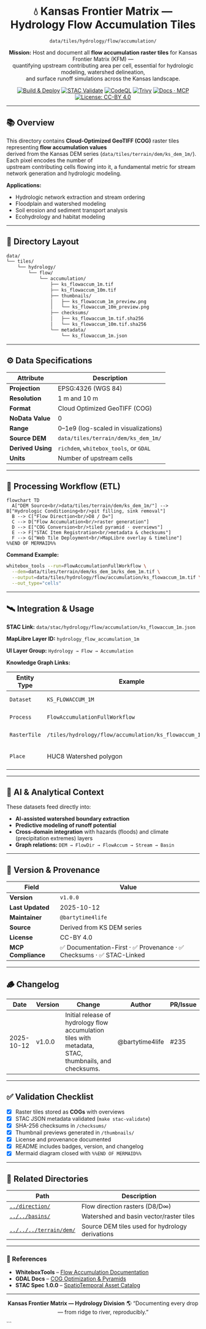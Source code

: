 <div align="center">

# 💧 Kansas Frontier Matrix — Hydrology Flow Accumulation Tiles  
`data/tiles/hydrology/flow/accumulation/`

**Mission:** Host and document all **flow accumulation raster tiles** for Kansas Frontier Matrix (KFM) —  
quantifying upstream contributing area per cell, essential for hydrologic modeling, watershed delineation,  
and surface runoff simulations across the Kansas landscape.

[![Build & Deploy](https://github.com/bartytime4life/Kansas-Frontier-Matrix/actions/workflows/site.yml/badge.svg)](../../../../../.github/workflows/site.yml)
[![STAC Validate](https://github.com/bartytime4life/Kansas-Frontier-Matrix/actions/workflows/stac-validate.yml/badge.svg)](../../../../../.github/workflows/stac-validate.yml)
[![CodeQL](https://github.com/bartytime4life/Kansas-Frontier-Matrix/actions/workflows/codeql.yml/badge.svg)](../../../../../.github/workflows/codeql.yml)
[![Trivy](https://github.com/bartytime4life/Kansas-Frontier-Matrix/actions/workflows/trivy.yml/badge.svg)](../../../../../.github/workflows/trivy.yml)
[![Docs · MCP](https://img.shields.io/badge/Docs-MCP-blue)](../../../../../docs/)
[![License: CC-BY 4.0](https://img.shields.io/badge/License-CC--BY%204.0-green)](../../../../../LICENSE)

</div>

---

## 📚 Overview

This directory contains **Cloud-Optimized GeoTIFF (COG)** raster tiles representing **flow accumulation values**  
derived from the Kansas DEM series (`data/tiles/terrain/dem/ks_dem_1m/`). Each pixel encodes the number of  
upstream contributing cells flowing into it, a fundamental metric for stream network generation and hydrologic modeling.

**Applications:**
- Hydrologic network extraction and stream ordering  
- Floodplain and watershed modeling  
- Soil erosion and sediment transport analysis  
- Ecohydrology and habitat modeling

---

## 🧩 Directory Layout

```bash
data/
└── tiles/
    └── hydrology/
        └── flow/
            └── accumulation/
                ├── ks_flowaccum_1m.tif
                ├── ks_flowaccum_10m.tif
                ├── thumbnails/
                │   ├── ks_flowaccum_1m_preview.png
                │   └── ks_flowaccum_10m_preview.png
                ├── checksums/
                │   ├── ks_flowaccum_1m.tif.sha256
                │   └── ks_flowaccum_10m.tif.sha256
                └── metadata/
                    └── ks_flowaccum_1m.json
````

---

## ⚙️ Data Specifications

| Attribute         | Description                            |
| ----------------- | -------------------------------------- |
| **Projection**    | EPSG:4326 (WGS 84)                     |
| **Resolution**    | 1 m and 10 m                           |
| **Format**        | Cloud Optimized GeoTIFF (COG)          |
| **NoData Value**  | 0                                      |
| **Range**         | 0–1e9 (log-scaled in visualizations)   |
| **Source DEM**    | `data/tiles/terrain/dem/ks_dem_1m/`    |
| **Derived Using** | `richdem`, `whitebox_tools`, or `GDAL` |
| **Units**         | Number of upstream cells               |

---

## 🔁 Processing Workflow (ETL)

```mermaid
flowchart TD
  A["DEM Source<br/>data/tiles/terrain/dem/ks_dem_1m/"] --> B["Hydrologic Conditioning<br/>pit filling, sink removal"]
  B --> C["Flow Direction<br/>D8 / D∞"]
  C --> D["Flow Accumulation<br/>raster generation"]
  D --> E["COG Conversion<br/>tiled pyramid · overviews"]
  E --> F["STAC Item Registration<br/>metadata & checksums"]
  F --> G["Web Tile Deployment<br/>MapLibre overlay & timeline"]
%%END OF MERMAID%%
```

**Command Example:**

```bash
whitebox_tools --run=FlowAccumulationFullWorkflow \
  --dem=data/tiles/terrain/dem/ks_dem_1m/ks_dem_1m.tif \
  --output=data/tiles/hydrology/flow/accumulation/ks_flowaccum_1m.tif \
  --out_type="cells"
```

---

## 🛰️ Integration & Usage

**STAC Link:**
`data/stac/hydrology/flow/accumulation/ks_flowaccum_1m.json`

**MapLibre Layer ID:**
`hydrology_flow_accumulation_1m`

**UI Layer Group:**
`Hydrology → Flow → Accumulation`

**Knowledge Graph Links:**

| Entity Type  | Example                                                  | Description                     |
| ------------ | -------------------------------------------------------- | ------------------------------- |
| `Dataset`    | `KS_FLOWACCUM_1M`                                        | STAC item node                  |
| `Process`    | `FlowAccumulationFullWorkflow`                           | ETL provenance                  |
| `RasterTile` | `/tiles/hydrology/flow/accumulation/ks_flowaccum_1m.tif` | Geospatial asset                |
| `Place`      | HUC8 Watershed polygon                                   | Linked via spatial intersection |

---

## 🧠 AI & Analytical Context

These datasets feed directly into:

* **AI-assisted watershed boundary extraction**
* **Predictive modeling of runoff potential**
* **Cross-domain integration** with hazards (floods) and climate (precipitation extremes) layers
* **Graph relations:** `DEM → FlowDir → FlowAccum → Stream → Basin`

---

## 🧾 Version & Provenance

| Field              | Value                                                              |
| ------------------ | ------------------------------------------------------------------ |
| **Version**        | `v1.0.0`                                                           |
| **Last Updated**   | 2025-10-12                                                         |
| **Maintainer**     | `@bartytime4life`                                                  |
| **Source**         | Derived from KS DEM series                                         |
| **License**        | CC-BY 4.0                                                          |
| **MCP Compliance** | ✅ Documentation-First · ✅ Provenance · ✅ Checksums · ✅ STAC-Linked |

---

## 🪵 Changelog

| Date       | Version | Change                                                                                               | Author          | PR/Issue |
| ---------- | ------- | ---------------------------------------------------------------------------------------------------- | --------------- | -------- |
| 2025-10-12 | v1.0.0  | Initial release of hydrology flow accumulation tiles with metadata, STAC, thumbnails, and checksums. | @bartytime4life | #235     |

---

## ✅ Validation Checklist

* [x] Raster tiles stored as **COGs** with overviews
* [x] STAC JSON metadata validated (`make stac-validate`)
* [x] SHA-256 checksums in `/checksums/`
* [x] Thumbnail previews generated in `/thumbnails/`
* [x] License and provenance documented
* [x] README includes badges, version, and changelog
* [x] Mermaid diagram closed with `%%END OF MERMAID%%`

---

## 🧭 Related Directories

| Path                                             | Description                                     |
| ------------------------------------------------ | ----------------------------------------------- |
| [`../direction/`](../direction/)                 | Flow direction rasters (D8/D∞)                  |
| [`../../basins/`](../../basins/)                 | Watershed and basin vector/raster tiles         |
| [`../../../terrain/dem/`](../../../terrain/dem/) | Source DEM tiles used for hydrology derivations |

---

### 📘 References

* **WhiteboxTools** – [Flow Accumulation Documentation](https://www.whiteboxgeo.com/manual/wbt_book/available_tools/hydrological_analysis.html#flow-accumulation-full-workflow)
* **GDAL Docs** – [COG Optimization & Pyramids](https://gdal.org/drivers/raster/cog.html)
* **STAC Spec 1.0.0** – [SpatioTemporal Asset Catalog](https://stacspec.org)

---

<div align="center">

**Kansas Frontier Matrix — Hydrology Division**
🌎 “Documenting every drop — from ridge to river, reproducibly.”

</div>
```

